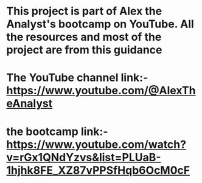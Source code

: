 # This project is part of Alex the Analyst's bootcamp on YouTube. All the resources and most of the project are from this guidance 
# The YouTube channel link:- https://www.youtube.com/@AlexTheAnalyst
# the bootcamp link:- https://www.youtube.com/watch?v=rGx1QNdYzvs&list=PLUaB-1hjhk8FE_XZ87vPPSfHqb6OcM0cF
